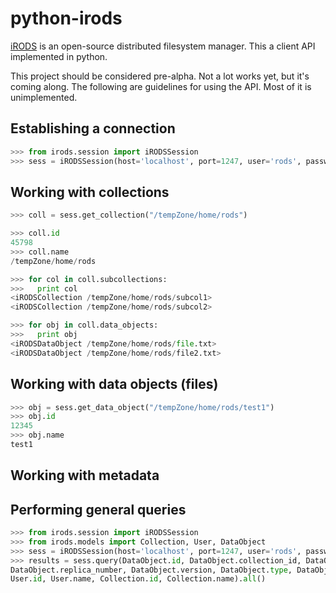 python-irods
============

[iRODS](https://www.irods.org) is an open-source distributed filesystem manager.  This a client API implemented in python.

This project should be considered pre-alpha. Not a lot works yet, but it's coming along. The following are guidelines for using the API.  Most of it is unimplemented.

Establishing a connection
-------------------------
```python
>>> from irods.session import iRODSSession
>>> sess = iRODSSession(host='localhost', port=1247, user='rods', password='rods', zone='tempZone')
```
    
Working with collections
------------------------
```python
>>> coll = sess.get_collection("/tempZone/home/rods")

>>> coll.id
45798
>>> coll.name
/tempZone/home/rods

>>> for col in coll.subcollections:
>>>   print col
<iRODSCollection /tempZone/home/rods/subcol1>
<iRODSCollection /tempZone/home/rods/subcol2>

>>> for obj in coll.data_objects:
>>>   print obj
<iRODSDataObject /tempZone/home/rods/file.txt>
<iRODSDataObject /tempZone/home/rods/file2.txt>
```
    
Working with data objects (files)
---------------------------------
```python
>>> obj = sess.get_data_object("/tempZone/home/rods/test1")
>>> obj.id
12345
>>> obj.name
test1
```
    
Working with metadata
---------------------

Performing general queries
--------------------------
```python
>>> from irods.session import iRODSSession
>>> from irods.models import Collection, User, DataObject
>>> sess = iRODSSession(host='localhost', port=1247, user='rods', password='rods', zone='tempZone')
>>> results = sess.query(DataObject.id, DataObject.collection_id, DataObject.name, \
DataObject.replica_number, DataObject.version, DataObject.type, DataObject.size, \
User.id, User.name, Collection.id, Collection.name).all()
```
